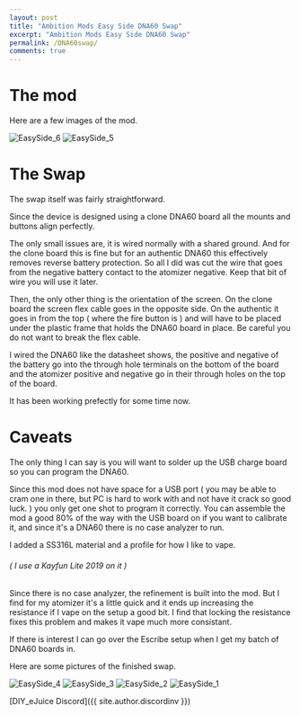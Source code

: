 ```yaml
---
layout: post
title: "Ambition Mods Easy Side DNA60 Swap"
excerpt: "Ambition Mods Easy Side DNA60 Swap"
permalink: /DNA60swap/
comments: true
---
```


# The mod

Here are a few images of the mod.

![EasySide_6](/assets/img/EasySide_6.jpg)
![EasySide_5](/assets/img/EasySide_5.jpg)

# The Swap

The swap itself was fairly straightforward.

Since the device is designed using a clone DNA60 board all the mounts and buttons align perfectly. 

The only small issues are, it is wired normally with a shared ground. And for the clone board this is fine but for an authentic DNA60 this effectively removes reverse battery protection.
So all I did was cut the wire that goes from the negative battery contact to the atomizer negative. Keep that bit of wire you will use it later.

Then, the only other thing is the orientation of the screen. On the clone board the screen flex cable goes in the opposite side. 
On the authentic it goes in from the top ( where the fire button is ) and will have to be placed under the plastic frame that holds the DNA60 board in place. Be careful you do not want to break the flex cable.

I wired the DNA60 like the datasheet shows, the positive and negative of the battery go into the through hole terminals on the bottom of the board and the atomizer positive and negative go in their through holes on the top of the board.

It has been working prefectly for some time now.

# Caveats

The only thing I can say is you will want to solder up the USB charge board so you can program the DNA60.

Since this mod does not have space for a USB port ( you may be able to cram one in there, but PC is hard to work with and not have it crack so good luck. ) you only get one shot to program it correctly. You can assemble the mod a good 80% of the way with the USB board on if you want to calibrate it, and since it's a DNA60 there is no case analyzer to run.

I added a SS316L material and a profile for how I like to vape. 
###### ( I use a Kayfun Lite 2019 on it )


Since there is no case analyzer, the refinement is built into the mod. But I find for my atomizer it's a little quick and it ends up increasing the resistance if I vape on the setup a good bit. I find that locking the resistance fixes this problem and makes it vape much more consistant. 

If there is interest I can go over the Escribe setup when I get my batch of DNA60 boards in.

Here are some pictures of the finished swap.

![EasySide_4](/assets/img/EasySide_4.jpg)
![EasySide_3](/assets/img/EasySide_3.jpg)
![EasySide_2](/assets/img/EasySide_2.jpg)
![EasySide_1](/assets/img/EasySide_1.jpg)

[DIY_eJuice Discord]({{ site.author.discordinv }})